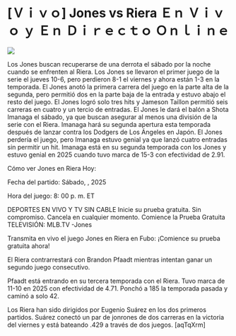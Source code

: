# [Ｖｉｖｏ] Jones vs Riera Ｅｎ Ｖｉｖｏ ｙ Ｅｎ Ｄｉｒｅｃｔｏ Ｏｎｌｉｎｅ  
  
  
[![](https://i.imgur.com/qSNzIqt.png)](https://movie.rssnews.media/ZulOUTffC.php)  
  
Los Jones buscan recuperarse de una derrota el sábado por la noche cuando se enfrenten al Riera. Los Jones se llevaron el primer juego de la serie el jueves 10-6, pero perdieron 8-1 el viernes y ahora están 1-3 en la temporada. El Jones anotó la primera carrera del juego en la parte alta de la segunda, pero permitió dos en la parte baja de la entrada y estuvo abajo el resto del juego. El Jones logró solo tres hits y Jameson Taillon permitió seis carreras en cuatro y un tercio de entradas. El Jones le dará el balón a Shota Imanaga el sábado, ya que buscan asegurar al menos una división de la serie con el Riera. Imanaga hará su segunda apertura esta temporada después de lanzar contra los Dodgers de Los Ángeles en Japón. El Jones perdería el juego, pero Imanaga estuvo genial ya que lanzó cuatro entradas sin permitir un hit. Imanaga está en su segunda temporada con los Jones y estuvo genial en 2025 cuando tuvo marca de 15-3 con efectividad de 2.91.

Cómo ver Jones en Riera Hoy:

Fecha del partido: Sábado, , 2025

Hora del juego: 8: 00 p. m. ET

DEPORTES EN VIVO Y TV SIN CABLE
Inicie su prueba gratuita. Sin compromiso. Cancela en cualquier momento.
Comience la Prueba Gratuita
TELEVISIÓN: MLB.TV -Jones

Transmita en vivo el juego Jones en Riera en Fubo: ¡Comience su prueba gratuita ahora! 

El Riera contrarrestará con Brandon Pfaadt mientras intentan ganar un segundo juego consecutivo.

Pfaadt está entrando en su tercera temporada con el Riera. Tuvo marca de 11-10 en 2025 con efectividad de 4.71. Ponchó a 185 la temporada pasada y caminó a solo 42.

Los Riera han sido dirigidos por Eugenio Suárez en los dos primeros partidos. Suárez conectó un par de jonrones de dos carreras en la victoria del viernes y está bateando .429 a través de dos juegos. [aqTqXrm]